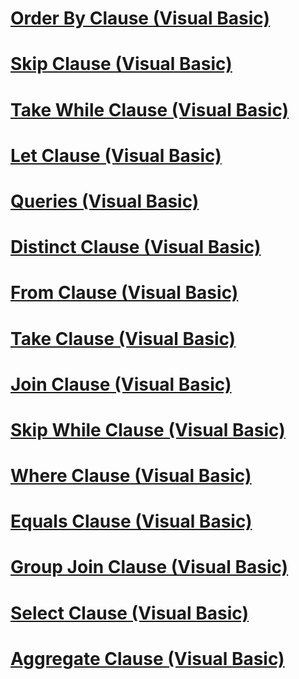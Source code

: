 # [Order By Clause (Visual Basic)](order-by-clause.md)
# [Skip Clause (Visual Basic)](skip-clause.md)
# [Take While Clause (Visual Basic)](take-while-clause.md)
# [Let Clause (Visual Basic)](let-clause.md)
# [Queries (Visual Basic)](queries.md)
# [Distinct Clause (Visual Basic)](distinct-clause.md)
# [From Clause (Visual Basic)](from-clause.md)
# [Take Clause (Visual Basic)](take-clause.md)
# [Join Clause (Visual Basic)](join-clause.md)
# [Skip While Clause (Visual Basic)](skip-while-clause.md)
# [Where Clause (Visual Basic)](where-clause.md)
# [Equals Clause (Visual Basic)](equals-clause.md)
# [Group Join Clause (Visual Basic)](group-join-clause.md)
# [Select Clause (Visual Basic)](select-clause.md)
# [Aggregate Clause (Visual Basic)](aggregate-clause.md)
